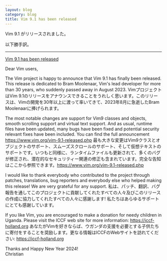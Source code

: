 ```yaml
---
layout: blog
category: blog
title: Vim 9.1 has been released
---
```


Vim 9.1 がリリースされました。

以下勝手訳。
<!-- 新機能の解説は[こちら](TODO)。 -->

----------------------------------------------------------------------

[Vim 9.1 has been released](https://groups.google.com/g/vim_announce/c/l8rDdV6lTXs/m/qE6wJPCdBAAJ)

Dear Vim users,

The Vim project is happy to announce that Vim 9.1 has finally been
released. This release is dedicated to Bram Moolenaar, Vim's lead
developer for more than 30 years, who suddenly passed away in August
2023.
VimプロジェクトはVim 9.1のリリースをアナウンスできることをうれしく思います。このリリースは、Vimの開発を30年以上に渡って率いてきて、2023年8月に急逝したBram Moolenaarに捧げられます。

The most notable changes are support for Vim9 classes and objects,
smooth scrolling support and virtual text support. And as usual, runtime
files have been updated, many bugs have been fixed and potential
security relevant fixes have been included. You can find the full
announcement https://www.vim.org/vim-9.1-released.php
最も大きな変更はVim9クラスとオブジェクトのサポート、スムーズスクロールのサポート、そして仮想テキストのサポートです。いつもと同様に、ランタイムファイルも更新されて、多くのバグが修正され、潜在的なセキュリティー関連の修正も含まれています。完全な告知はここから参照できます。<https://www.vim.org/vim-9.1-released.php>

I would like to thank everybody who contributed to the project through
patches, translations, bug reporters and everybody else who helped
making this release! We are very grateful for any support.
私は、パッチ、翻訳、バグ報告を通してこのプロジェクトに貢献してくれたすべての人々及びこのリリースの作成に協力してくれたすべての人々に感謝します! 私たちはあらゆるサポートにとても感謝しています。

If you like Vim, you are encouraged to make a donation for needy
children in Uganda. Please visit the ICCF web site for more information:
https://iccf-holland.org
あなたがVimを好きならば、ウガンダの支援を必要とする子供たちに寄付をすることを奨励します。更なる情報はICCFのWebサイトを訪れてください: https://iccf-holland.org

Thanks and Happy New Year 2024!<br>
Christian 
